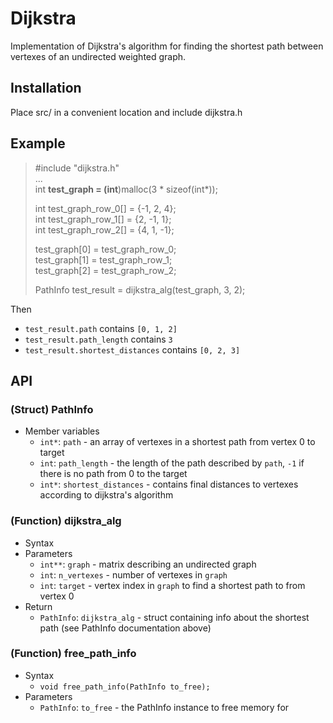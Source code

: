 # Dijkstra

Implementation of Dijkstra's algorithm for finding the shortest path between
vertexes of an undirected weighted graph.

## Installation

Place src/ in a convenient location and include dijkstra.h

## Example

> #include "dijkstra.h"  
> ...  
> int **test_graph = (int**)malloc(3 * sizeof(int*));  
> 
> int test_graph_row_0[] = {-1, 2, 4};  
> int test_graph_row_1[] = {2, -1, 1};  
> int test_graph_row_2[] = {4, 1, -1};  
> 
> test_graph[0] = test_graph_row_0;  
> test_graph[1] = test_graph_row_1;  
> test_graph[2] = test_graph_row_2;  
> 
> PathInfo test_result = dijkstra_alg(test_graph, 3, 2);  

Then 
* `test_result.path` contains
	`[0, 1, 2]`
* `test_result.path_length` contains
	`3`
* `test_result.shortest_distances` contains 
	`[0, 2, 3]`

## API

### (Struct) PathInfo

* Member variables
	* `int*`: `path` - an array of vertexes in a shortest path from vertex 0 to target
	* `int`: `path_length` - the length of the path described by `path`, `-1` if there is no path from 0 to the target
	* `int*`: `shortest_distances` - contains final distances to vertexes according to dijkstra's algorithm

### (Function) dijkstra_alg

* Syntax
* Parameters
	* `int**`: `graph` - matrix describing an undirected graph
	* `int`: `n_vertexes` - number of vertexes in `graph`
	* `int`: `target` - vertex index in `graph` to find a shortest path to from vertex 0
* Return
	* `PathInfo`: `dijkstra_alg` - struct containing info about the shortest path (see PathInfo documentation above)

### (Function) free_path_info

* Syntax
	* `void free_path_info(PathInfo to_free);`
* Parameters
	* `PathInfo`: `to_free` - the PathInfo instance to free memory for
